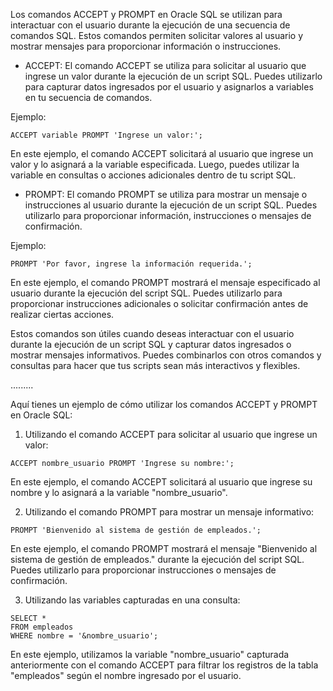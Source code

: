 Los comandos ACCEPT y PROMPT en Oracle SQL se utilizan para interactuar con el usuario durante la ejecución de una secuencia de comandos SQL. Estos comandos permiten solicitar valores al usuario y mostrar mensajes para proporcionar información o instrucciones.

- ACCEPT: El comando ACCEPT se utiliza para solicitar al usuario que ingrese un valor durante la ejecución de un script SQL. Puedes utilizarlo para capturar datos ingresados por el usuario y asignarlos a variables en tu secuencia de comandos.

Ejemplo:

```
ACCEPT variable PROMPT 'Ingrese un valor:';
```

En este ejemplo, el comando ACCEPT solicitará al usuario que ingrese un valor y lo asignará a la variable especificada. Luego, puedes utilizar la variable en consultas o acciones adicionales dentro de tu script SQL.

- PROMPT: El comando PROMPT se utiliza para mostrar un mensaje o instrucciones al usuario durante la ejecución de un script SQL. Puedes utilizarlo para proporcionar información, instrucciones o mensajes de confirmación.

Ejemplo:

```
PROMPT 'Por favor, ingrese la información requerida.';
```

En este ejemplo, el comando PROMPT mostrará el mensaje especificado al usuario durante la ejecución del script SQL. Puedes utilizarlo para proporcionar instrucciones adicionales o solicitar confirmación antes de realizar ciertas acciones.

Estos comandos son útiles cuando deseas interactuar con el usuario durante la ejecución de un script SQL y capturar datos ingresados o mostrar mensajes informativos. Puedes combinarlos con otros comandos y consultas para hacer que tus scripts sean más interactivos y flexibles.

.........

Aquí tienes un ejemplo de cómo utilizar los comandos ACCEPT y PROMPT en Oracle SQL:

1. Utilizando el comando ACCEPT para solicitar al usuario que ingrese un valor:

```
ACCEPT nombre_usuario PROMPT 'Ingrese su nombre:';
```

En este ejemplo, el comando ACCEPT solicitará al usuario que ingrese su nombre y lo asignará a la variable "nombre_usuario".

2. Utilizando el comando PROMPT para mostrar un mensaje informativo:

```
PROMPT 'Bienvenido al sistema de gestión de empleados.';
```

En este ejemplo, el comando PROMPT mostrará el mensaje "Bienvenido al sistema de gestión de empleados." durante la ejecución del script SQL. Puedes utilizarlo para proporcionar instrucciones o mensajes de confirmación.

3. Utilizando las variables capturadas en una consulta:

```
SELECT *
FROM empleados
WHERE nombre = '&nombre_usuario';
```

En este ejemplo, utilizamos la variable "nombre_usuario" capturada anteriormente con el comando ACCEPT para filtrar los registros de la tabla "empleados" según el nombre ingresado por el usuario.